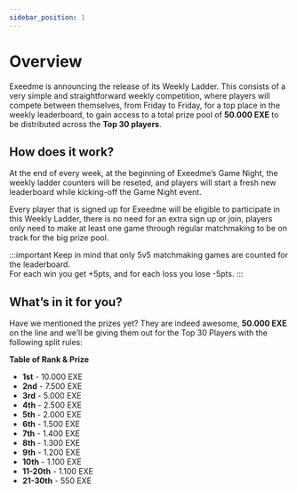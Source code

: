 ```yaml
---
sidebar_position: 1
---
```


# Overview

Exeedme is announcing the release of its Weekly Ladder. This consists of a very simple and straightforward weekly competition, where players will compete between themselves, from Friday to Friday, for a top place in the weekly leaderboard, to gain access to a total prize pool of **50.000 EXE** to be distributed across the **Top 30 players**.

## How does it work?

At the end of every week, at the beginning of Exeedme’s Game Night, the weekly ladder counters will be reseted, and players will start a fresh new leaderboard while kicking-off the Game Night event.

Every player that is signed up for Exeedme will be eligible to participate in this Weekly Ladder, there is no need for an extra sign up or join, players only need to make at least one game through regular matchmaking to be on track for the big prize pool.

:::important
Keep in mind that only 5v5 matchmaking games are counted for the leaderboard.<br/>
For each win you get +5pts, and for each loss you lose -5pts.
:::

## What’s in it for you?

Have we mentioned the prizes yet? They are indeed awesome, **50.000 EXE** on the line and we’ll be giving them out for the Top 30 Players with the following split rules:

**Table of Rank & Prize**

- **1st** - 10.000 EXE
- **2nd** - 7.500 EXE
- **3rd** - 5.000 EXE
- **4th** - 2.500 EXE
- **5th** - 2.000 EXE
- **6th** - 1.500 EXE
- **7th** - 1.400 EXE
- **8th** - 1.300 EXE
- **9th** - 1.200 EXE
- **10th** - 1.100 EXE
- **11-20th** - 1.100 EXE
- **21-30th** - 550 EXE
